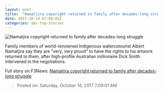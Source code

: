 ```yaml
---
layout: post
title:  "Namatjira copyright returned to family after decades-long struggle"
date: 2017-10-14 07:09:01Z
categories: abc-top-stories
---
```


![Namatjira copyright returned to family after decades-long struggle](http://www.abc.net.au/news/image/7802872-1x1-700x700.jpg)

Family members of world-renowned Indigenous watercolourist Albert Namatjira say they are "very, very proud" to have the rights to his artwork returned to them, after high-profile Australian millionaire Dick Smith intervened in the negotiations.


Full story on F3News: [Namatjira copyright returned to family after decades-long struggle](http://www.f3nws.com/n/GXAdaD)

> Posted on: Saturday, October 14, 2017 7:09:01 AM
